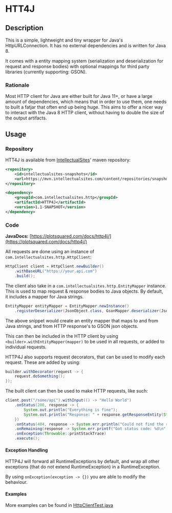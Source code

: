 # HTT4J

## Description

This is a simple, lightweight and tiny wrapper for Java's HttpURLConnection. It has no external
dependencies and is written for Java 8.

It comes with a entity mapping system (serialization and deserialization for request and response bodies)
with optional mappings for third party libraries (currently supporting: GSON).

### Rationale

Most HTTP client for Java are either built for Java 11+, or have a large amount of dependencies,
which means that in order to use them, one needs to built a fatjar that often end up being huge.
This aims to offer a nicer way to interact with the Java 8 HTTP client, without having to double the
size of the output artifacts.

## Usage

### Repository

HTT4J is available from [IntellectualSites](https://intellectualsites.com)' maven repository:

```xml
<repository>
    <id>intellectualsites-snapshots</id>
    <url>https://mvn.intellectualsites.com/content/repositories/snapshots</url>
</repository>
```

```xml
<dependency>
    <groupId>com.intellectualsites.http</groupId>
    <artifactId>HTTP4J</artifactId>
    <version>1.1-SNAPSHOT</version>
</dependency>
```

### Code

**JavaDocs:** [https://plotsquared.com/docs/http4j/](https://plotsquared.com/docs/http4j/)

All requests are done using an instance of `com.intellectualsites.http.HttpClient`:

```java
HttpClient client = HttpClient.newBuilder()
    .withBaseURL("https://your.api.com")
    .build();
```

The client also take in a `com.intellectualsites.http.EntityMapper` instance. This
is used to map request & response bodies to Java objects. By default, it includes a mapper
for Java strings.

```java
EntityMapper entityMapper = EntityMapper.newInstance()
    .registerDeserializer(JsonObject.class, GsonMapper.deserializer(JsonObject.class, GSON));
```

The above snippet would create an entity mapper that maps to and from Java strings, and
from HTTP response's to GSON json objects.

This can then be included in the HTTP client by using `<builder>.withEntityMapper(mapper)` to
be used in all requests, or added to individual requests.

HTTP4J also supports request decorators, that can be used to modify each request. These are
added by using:

```java
builder.withDecorator(request -> {
    request.doSomething();
});
```

The built client can then be used to make HTTP requests, like such:

```java
client.post("/some/api").withInput(() -> "Hello World")
    .onStatus(200, response -> {
        System.out.println("Everything is fine");
        System.out.println("Response: " + response.getResponseEntity(String.class));
    })
    .onStatus(404, response -> System.err.println("Could not find the resource =("))
    .onRemaining(response -> System.err.printf("Got status code: %d\n", response.getStatusCode()))
    .onException(Throwable::printStackTrace)
    .execute();
```

#### Exception Handling

HTTP4J will forward all RuntimeExceptions by default, and wrap all other exceptions (that do not
extend RuntimeException) in a RuntimeException.

By using `onException(exception -> {})` you are able to modify the behaviour.

#### Examples

More examples can be found in [HttpClientTest.java](https://github.com/Sauilitired/HTTP4J/blob/master/src/test/java/com/intellectualsites/http/HttpClientTest.java)
